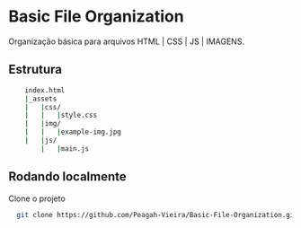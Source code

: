 # Basic File Organization

Organização básica para arquivos HTML | CSS | JS | IMAGENS.
## Estrutura
```bash
    index.html
    |_assets
    |	|css/
    |	|   |style.css
    |	|img/
    |	|   |example-img.jpg
    |  	|js/
        |   |main.js
```
## Rodando localmente

Clone o projeto

```bash
  git clone https://github.com/Peagah-Vieira/Basic-File-Organization.git
```
